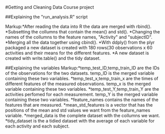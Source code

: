 #Getting and Cleaning Data Course project

##Explaining the "run_analysis.R" script

Markup:*After reading the data into R the data are merged with rbind(). 
	*Subsetting the collumns that contain the mean() and std(). 
	*Changing the names of the collumns to the feature names, "Activity" and "subjectID".
	*Merging all the data together using cbind().
	*With ddply() from the plyr packaged a new dataset is created with 180 rows(30 observations  x 60 activities and 		their means for the different features.
	*A new dataset is created with write.table() and the tidy dataset.
	

##Explaining the variables
Markup:*temp_test_ID,temp_train_ID are the IDs of the observations for the two datasets. temp_ID is the merged variable 	containing these two variables.
	*temp_test_x,temp_train_x are the times of different features of the measured observations. temp_x is the merged 	variable containing these two variables.
	*temp_test_Y,temp_train_Y are the activities perfomed for each measurement. temp_Y is the merged variable 	containing these two variables.
	*feature_names contains the names of the features that are measured.
	*mean_std_features is a vector that has the positions of the mean and std values we want from the feature_names 	variable.
	*merged_data is the complete dataset with the collumns we want.
        *tidy_dataset is the a tidied dataset with the average of each variable for each activity and each subject.
	